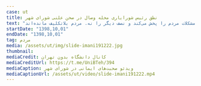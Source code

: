```yaml
---
case: ut
title: نطق رئیس شورایاری محله وصال در صحن علنی شورای شهر
text: "صحبت‌های آقای ایمانی در صحن علنی شورای شهر: آبان‌ماه قرار بود طرح جدید بیاید. اما هنوز نیامده است. صداوسیما هم نصف مشکلات مردم را پخش می‌کند و نصف دیگر را نه. مردم بلاتکلیف مانده‌اند."
startDate: "1398,10,01"
endDate: "1398,10,01"
tag: مردم
media: /assets/ut/img/slide-imani191222.jpg
thumbnail:
mediaCredit: کانال دانشگاه بدون تهران
mediaCreditUrl: https://t.me/UniBTeh/394
mediaCaption: ویدئو صحبت‌های ایمانی در شورای شهر
mediaCaptionUrl: /assets/ut/video/slide-imani191222.mp4
---
```

